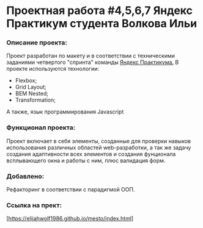 # **Проектная работа #4,5,6,7 Яндекс Практикум студента Волкова Ильи**

### Описание проекта:
Проект разработан по макету и в соответствии с техническими заданиями четвертого "спринта" команды [Яндекс Практикума.](https://praktikum.yandex.ru) 
В проекте используются технологии:
* Flexbox;
* Grid Layout;
* BEM Nested;
* Transformation;

А также, язык программирования Javascript

### Функционал проекта:
Проект включает в себя элементы, созданные для проверки навыков использования различных областей web-разработки, а так же задачу создания адаптивности всех элементов и создания фунционала всплывающего окна и работы с ним, плюс валидация форм.

### Добавлено:
Рефакторинг в соответствии с парадигмой ООП.

### Ссылка на прект:
[https://elijahwolf1986.github.io/mesto/index.html]
